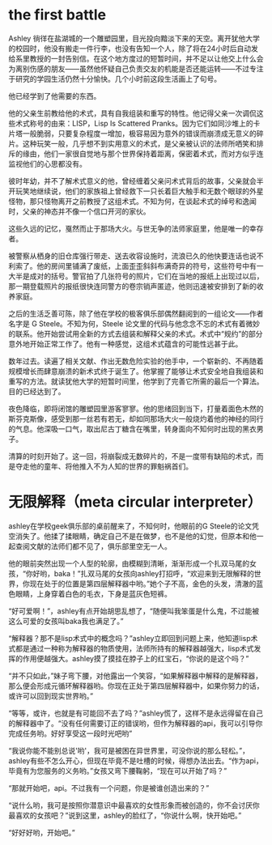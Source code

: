 # the first battle

Ashley 徜徉在盐湖城的一个雕塑园里，目光投向黯淡下来的天空。离开犹他大学的校园时，他没有搬走一件行李，也没有告知一个人，除了将在24小时后自动发给系里教授的一封告别信。在这个地方度过的短暂时间，并不足以让他交上什么会为离别伤感的朋友——虽然他怀疑自己负责交友的机能是否还能运转——不过专注于研究的学园生活仍然十分愉快。几个小时前这段生活画上了句号。

他已经学到了他需要的东西。

他的父亲生前教给他的术式，具有自我组装和重写的特性。他记得父亲一次调侃这些术式称号的由来：LISP，Lisp Is Scattered Pranks。因为它们如同沙堆上的卡片塔一般脆弱，只要复杂程度一增加，极容易因为意外的错误而崩溃成无意义的碎片。这种玩笑一般，几乎想不到实用意义的术式，是父亲被认识的法师所哂笑和排斥的缘由，他们一家很自觉地与那个世界保持着距离，保密着术式，而对方似乎连监视他们的心思都没有。

彼时年幼，并不了解术式意义的他，曾经缠着父亲问术式背后的故事，父亲就会半开玩笑地继续说，他们的家族祖上曾经救下一只长着巨大触手和无数个眼球的外星怪物，那只怪物离开之前教授了这组术式。不知为何，在谈起术式的绰号和逸闻时，父亲的神态并不像一个信口开河的家伙。

这些久远的记忆，戛然而止于那场大火。与世无争的法师家庭里，他是唯一的幸存者。

被警察从栖身的旧仓库强行带走、送去收容设施时，流浪已久的他快要连话也说不利索了。他的房间里铺满了废纸，上面歪歪斜斜布满奇异的符号，这些符号中有一大半是成对的括号。警官拍了几张符号的照片，它们在当地的报纸上出现过以后，那一期登载照片的报纸很快连同警方的卷宗销声匿迹，他则迅速被安排到了新的收养家庭。

之后的生活乏善可陈，除了他在学校的极客俱乐部偶然翻阅到的一组论文——作者名字是 G Steele。不知为何，Steele 论文里的代码与他念念不忘的术式有着微妙的联系。他开始尝试用全新的方式去组装和解释父亲的术式。术式中“规约”的部分意外地开始正常工作了。他有一种感觉，这组术式蕴含的可能性远甚于此。

数年过去。读遍了相关文献、作出无数危险实验的他手中，一个崭新的、不再随着规模增长而肆意崩溃的新术式终于诞生了。他掌握了能够让术式安全地自我组装和重写的方法。就读犹他大学的短暂时间里，他学到了完善它所需的最后一个算法。目的已经达到了。

夜色降临，即将闭馆的雕塑园里游客寥寥。他的思绪回到当下，打量着面色木然的斯芬克斯像，感受到那一丝若有若无，却如同那场大火一般烧灼着他的神经的同行的气息。他深吸一口气，取出尼古丁糖含在嘴里，转身面向不知何时出现的黑衣男子。

清算的时刻开始了。这一回，将崩裂成无数碎片的，不是一度带有缺陷的术式，而是夺走他的童年、将他推入不为人知的世界的罪魁祸首们。

# 无限解释（meta circular interpreter）
  
ashley在学校geek俱乐部的桌前醒来了，不知何时，他眼前的G Steele的论文凭空消失了。他揉了揉眼睛，确定自己不是在做梦，也不是他的幻觉，但原本和他一起查阅文献的法师们都不见了，俱乐部里空无一人。  
  
他的眼前突然出现一个人型的轮廓，由模糊到清晰，渐渐形成一个扎双马尾的女孩，“你好哟，baka！”扎双马尾的女孩向ashley打招呼，“欢迎来到无限解释的世界，你现在处于的位置是第四层解释器中哟。”她个子不高，金色的头发，清澈的蓝色眼睛，上身穿着白色的毛衣，下身是蓝灰色短裤。  
  
“好可爱啊！”，ashley有点开始胡思乱想了，“随便叫我笨蛋是什么鬼，不过能被这么可爱的女孩叫baka我也满足了。”  
  
“解释器？那不是lisp术式中的概念吗？”ashley立即回到问题上来，他知道lisp术式都是通过一种称为解释器的物质使用，法师所持有的解释器越强大，lisp术式发挥的作用便越强大。ashley摸了摸挂在脖子上的红宝石，“你说的是这个吗？”  
  
“并不只如此，”妹子弯下腰，对他露出一个笑容，“如果解释器中解释的是解释器，那么便会形成元循环解释器哟。你现在正处于第四层解释器中，如果你努力的话，或许可以回到现实世界哟。”  
  
“等等，或许，也就是有可能回不去了吗？”ashley慌了，这样不是永远得留在自己的解释器中了。“没有任何需要订正的错误哟，但作为解释器的api，我可以引导你完成任务哟。好好享受这一段时光吧哟”  
  
“我说你能不能别总说'哟'，我可是被困在异世界里，可没你说的那么轻松。”，ashley有些不怎么开心，但现在毕竟不是吐槽的时候，得想办法出去。“作为api，毕竟有为您服务的义务哟。”女孩又弯下腰鞠躬，“现在可以开始了吗？”  
  
“那就开始吧，api。不过我有一个问题，你是被谁创造出来的？”  
  
“说什么哟，我可是按照你潜意识中最喜欢的女性形象而被创造的，你不会讨厌你最喜欢的女孩吧？”说到这里，ashley的脸红了，“你说什么啊，快开始吧。”  
  
“好好好哟，开始吧。”  
  
